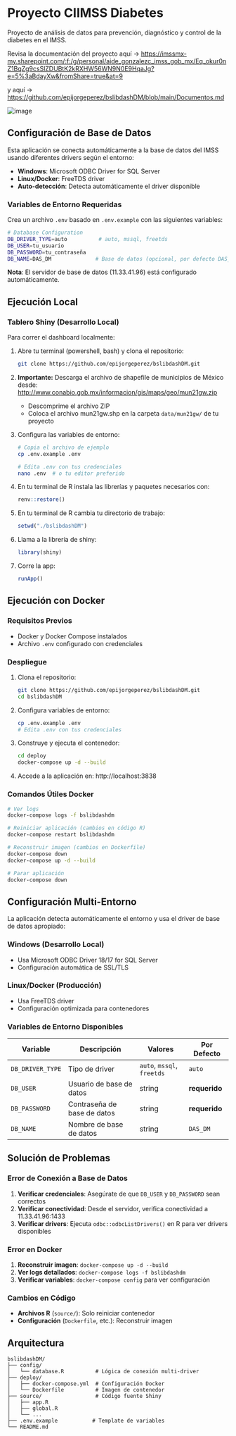 # Proyecto CIIMSS Diabetes
Proyecto de análisis de datos para prevención, diagnóstico y control de la diabetes en el IMSS.

Revisa la documentación del proyecto aquí -> https://imssmx-my.sharepoint.com/:f:/g/personal/aide_gonzalezc_imss_gob_mx/Eq_okur0nZ1BqZg9csSlZDUBtK2kRXHW56WN9N0E9HqaJg?e=5%3aBdayXw&fromShare=true&at=9

y aquí -> https://github.com/epijorgeperez/bslibdashDM/blob/main/Documentos.md

![image](https://github.com/epijorgeperez/CIIMSS-Diabetes/assets/69016243/1e7423ab-381c-4459-9251-6277045d8701)

## Configuración de Base de Datos

Esta aplicación se conecta automáticamente a la base de datos del IMSS usando diferentes drivers según el entorno:

- **Windows**: Microsoft ODBC Driver for SQL Server
- **Linux/Docker**: FreeTDS driver
- **Auto-detección**: Detecta automáticamente el driver disponible

### Variables de Entorno Requeridas

Crea un archivo `.env` basado en `.env.example` con las siguientes variables:

```bash
# Database Configuration
DB_DRIVER_TYPE=auto          # auto, mssql, freetds
DB_USER=tu_usuario
DB_PASSWORD=tu_contraseña
DB_NAME=DAS_DM              # Base de datos (opcional, por defecto DAS_DM)
```

**Nota**: El servidor de base de datos (11.33.41.96) está configurado automáticamente.

## Ejecución Local

### Tablero Shiny (Desarrollo Local)

Para correr el dashboard localmente: 

1) Abre tu terminal (powershell, bash) y clona el repositorio: 
   ```bash
   git clone https://github.com/epijorgeperez/bslibdashDM.git
   ```

2) **Importante:** Descarga el archivo de shapefile de municipios de México desde: http://www.conabio.gob.mx/informacion/gis/maps/geo/mun21gw.zip 
   - Descomprime el archivo ZIP
   - Coloca el archivo mun21gw.shp en la carpeta `data/mun21gw/` de tu proyecto

3) Configura las variables de entorno:
   ```bash
   # Copia el archivo de ejemplo
   cp .env.example .env
   
   # Edita .env con tus credenciales
   nano .env  # o tu editor preferido
   ```

4) En tu terminal de R instala las librerías y paquetes necesarios con:
   ```r
   renv::restore()
   ```

5) En tu terminal de R cambia tu directorio de trabajo:
   ```r
   setwd("./bslibdashDM")
   ```

6) Llama a la librería de shiny:
   ```r
   library(shiny)
   ```

7) Corre la app:
   ```r
   runApp()
   ```

## Ejecución con Docker

### Requisitos Previos

- Docker y Docker Compose instalados
- Archivo `.env` configurado con credenciales

### Despliegue

1) Clona el repositorio:
   ```bash
   git clone https://github.com/epijorgeperez/bslibdashDM.git
   cd bslibdashDM
   ```

2) Configura variables de entorno:
   ```bash
   cp .env.example .env
   # Edita .env con tus credenciales
   ```

3) Construye y ejecuta el contenedor:
   ```bash
   cd deploy
   docker-compose up -d --build
   ```

4) Accede a la aplicación en: http://localhost:3838

### Comandos Útiles Docker

```bash
# Ver logs
docker-compose logs -f bslibdashdm

# Reiniciar aplicación (cambios en código R)
docker-compose restart bslibdashdm

# Reconstruir imagen (cambios en Dockerfile)
docker-compose down
docker-compose up -d --build

# Parar aplicación
docker-compose down
```

## Configuración Multi-Entorno

La aplicación detecta automáticamente el entorno y usa el driver de base de datos apropiado:

### Windows (Desarrollo Local)
- Usa Microsoft ODBC Driver 18/17 for SQL Server
- Configuración automática de SSL/TLS

### Linux/Docker (Producción)
- Usa FreeTDS driver
- Configuración optimizada para contenedores

### Variables de Entorno Disponibles

| Variable | Descripción | Valores | Por Defecto |
|----------|-------------|---------|-------------|
| `DB_DRIVER_TYPE` | Tipo de driver | `auto`, `mssql`, `freetds` | `auto` |
| `DB_USER` | Usuario de base de datos | string | **requerido** |
| `DB_PASSWORD` | Contraseña de base de datos | string | **requerido** |
| `DB_NAME` | Nombre de base de datos | string | `DAS_DM` |

## Solución de Problemas

### Error de Conexión a Base de Datos

1. **Verificar credenciales**: Asegúrate de que `DB_USER` y `DB_PASSWORD` sean correctos
2. **Verificar conectividad**: Desde el servidor, verifica conectividad a 11.33.41.96:1433
3. **Verificar drivers**: Ejecuta `odbc::odbcListDrivers()` en R para ver drivers disponibles

### Error en Docker

1. **Reconstruir imagen**: `docker-compose up -d --build`
2. **Ver logs detallados**: `docker-compose logs -f bslibdashdm`
3. **Verificar variables**: `docker-compose config` para ver configuración

### Cambios en Código

- **Archivos R** (`source/`): Solo reiniciar contenedor
- **Configuración** (`Dockerfile`, etc.): Reconstruir imagen

## Arquitectura

```
bslibdashDM/
├── config/
│   └── database.R          # Lógica de conexión multi-driver
├── deploy/
│   ├── docker-compose.yml  # Configuración Docker
│   └── Dockerfile          # Imagen de contenedor
├── source/                 # Código fuente Shiny
│   ├── app.R
│   ├── global.R
│   └── ...
├── .env.example           # Template de variables
└── README.md
```
